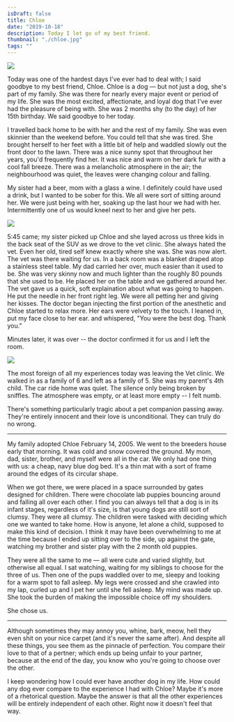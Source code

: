 ```yaml
---
isDraft: false
title: Chloe
date: "2019-10-18"
description: Today I let go of my best friend.
thumbnail: "./chloe.jpg"
tags: ""
---
```


<div class="image-wrapper">
  <img src="/static/e4350b2524a212f7e155563b55abe8ab/692dc/chloe.jpg"/>
</div>

Today was one of the hardest days I've ever had to deal with; I said goodbye to my best friend, Chloe.
Chloe is a dog — but not just a dog, she's part of my family. She was there for nearly every major event or period of my life.
She was the most excited, affectionate, and loyal dog that I've ever had the pleasure of being with. She was 2 months shy (to the day) of her 15th birthday. We said goodbye to her today.

I travelled back home to be with her and the rest of my family. She was even skinnier than the weekend before. You could tell that she was tired. She brought herself to her feet with a little bit of help and waddled slowly out the front door to the lawn. There was a nice sunny spot that throughout her years, you'd frequently find her. It was nice and warm on her dark fur with a cool fall breeze. There was a melancholic atmosphere in the air; the neighbourhood was quiet, the leaves were changing colour and falling.

My sister had a beer, mom with a glass a wine. I definitely could have used a drink, but I wanted to be sober for this. We all were sort of sitting around her. We were just being with her, soaking up the last hour we had with her. Intermittently one of us would kneel next to her and give her pets.

<div class="image-wrapper">
  <img src="../../chloe-snoot.jpg"/>
</div>

5:45 came; my sister picked up Chloe and she layed across us three kids in the back seat of the SUV as we drove to the vet clinic. She always hated the vet. Even her old, tired self knew exactly where she was. She was now alert. The vet was there waiting for us. In a back room was a blanket draped atop a stainless steel table. My dad carried her over, much easier than it used to be. She was very skinny now and much lighter than the roughly 80 pounds that she used to be. He placed her on the table and we gathered around her. The vet gave us a quick, soft explaination about what was going to happen. He put the needle in her front right leg. We were all petting her and giving her kisses. The doctor began injecting the first portion of the anesthetic and Chloe started to relax more. Her ears were velvety to the touch. I leaned in, put my face close to her ear. and whispered, "You were the best dog. Thank you."

Minutes later, it was over -- the doctor confirmed it for us and I left the room.

<div class="image-wrapper">
  <img src="../../paw.jpg"/>
</div>

The most foreign of all my experiences today was leaving the Vet clinic. We walked in as a family of 6 and left as a family of 5. She was my parent's 4th child. The car ride home was quiet. The silence only being broken by sniffles. The atmosphere was empty, or at least more empty -- I felt numb. 

There's something particularly tragic about a pet companion passing away.
They're entirely innocent and their love is unconditional.
They can truly do no wrong.

---

My family adopted Chloe February 14, 2005. We went to the breeders house early that morning. It was cold and snow covered the ground. My mom, dad, sister, brother, and myself were all in the car.
We only had one thing with us: a cheap, navy blue dog bed. It's a thin mat with a sort of frame around the edges of its circular shape.

When we got there, we were placed in a space surrounded by gates designed for children.
There were chocolate lab puppies bouncing around and falling all over each other.
I find you can always tell that a dog is in its infant stages, regardless of it's size, is that young dogs are still sort of clumsy. They were all clumsy.
The children were tasked with deciding which one we wanted to take home. How is anyone, let alone a child, supposed to make this kind of decision.
I think it may have been overwhelming to me at the time because I ended up sitting over to the side, up against the gate, watching my brother and sister play with the 2 month old puppies.

They were all the same to me — all were cute and varied slightly, but otherwise all equal. I sat watching, waiting for my siblings to choose for the three of us. Then one of the pups waddled over to me, sleepy and looking for a warm spot to fall asleep. My legs were crossed and she crawled into my lap, curled up and I pet her until she fell asleep.
My mind was made up. She took the burden of making the impossible choice off my shoulders.

She chose us.

---

Although sometimes they may annoy you, whine, bark, meow, hell they even shit on your nice carpet (and it's never the same after).
And despite all these things, you see them as the pinnacle of perfection. 
You compare their love to that of a pertner; which ends up being unfair to your partner, because at the end of the day, you know who you're going to choose over the other.

I keep wondering how I could ever have another dog in my life. How could any dog ever compare to the experience I had with Chloe? Maybe it's more of a rhetorical question.
Maybe the answer is that all the other experiences will be entirely independent of each other. Right now it doesn't feel that way.
